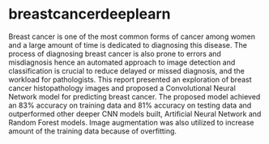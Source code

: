 # breastcancerdeeplearn

Breast cancer is one of the most common forms of cancer among women and a large amount of time is dedicated to diagnosing this disease. The process of diagnosing breast cancer is also prone to errors and misdiagnosis hence an automated approach to image detection and classification is crucial to reduce delayed or missed diagnosis, and the workload for pathologists. This report presented an exploration of breast cancer histopathology images and proposed a Convolutional Neural Network model for predicting breast cancer. The proposed model achieved an 83% accuracy on training data and 81% accuracy on testing data and outperformed other deeper CNN models built, Artificial Neural Network and Random Forest models. Image augmentation was also utilized to increase amount of the training data because of overfitting.
